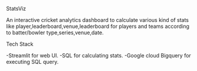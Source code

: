 StatsViz 


An interactive cricket analytics dashboard to calculate various kind of stats like player,leaderboard,venue,leaderboard for 
players and teams according to batter/bowler type,series,venue,date. 

Tech Stack

-Streamlit for web UI.
-SQL for calculating stats.
-Google cloud Bigquery for executing SQL query.
